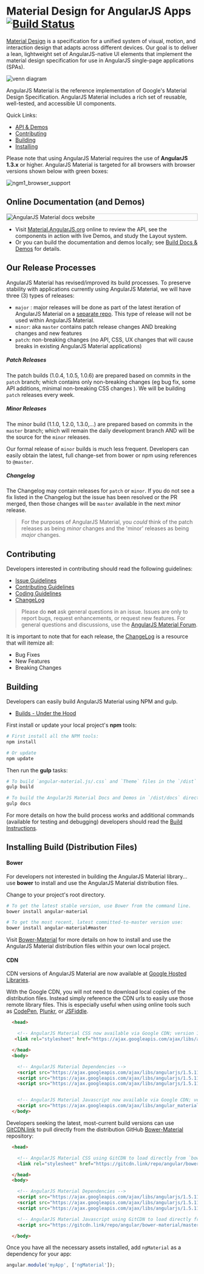 # Material Design for AngularJS Apps [![Build Status](https://travis-ci.org/angular/material.svg)](https://travis-ci.org/angular/material)

[Material Design](https://www.google.com/design/spec/material-design/) is a specification for a
unified system of visual, motion, and interaction design that adapts across different devices. Our
goal is to deliver a lean, lightweight set of AngularJS-native UI elements that implement the
material design specification for use in AngularJS single-page applications (SPAs).

![venn diagram](https://cloud.githubusercontent.com/assets/210413/5077572/30dfc2f0-6e6a-11e4-9723-07c918128f4f.png)

AngularJS Material is the reference implementation of Google's Material Design Specification. AngularJS Material includes a rich set of reusable, well-tested, and accessible UI components.

Quick Links:

*  [API & Demos](#demos)
*  [Contributing](#contributing)
*  [Building](#building)
*  [Installing](#installing)


Please note that using AngularJS Material requires the use of **AngularJS 1.3.x** or higher. AngularJS
Material is targeted for all browsers with browser versions shown below with green boxes:

![ngm1_browser_support](https://cloud.githubusercontent.com/assets/210413/18553899/f3fbfbca-7b27-11e6-81c9-2937950c808e.png)

## <a name="demos"></a> Online Documentation (and Demos)

<div style="border: 1px solid #ccc">
  <img src="https://cloud.githubusercontent.com/assets/11819543/10056006/4aee3b68-6207-11e5-8497-a0656f85902a.PNG" alt="AngularJS Material docs website" style="display:block;">
</div>

- Visit [Material.AngularJS.org](https://material.angularjs.org/) online to review the API, see the
  components in action with live Demos, and study the Layout system.
- Or you can build the documentation and demos locally; see
  [Build Docs & Demos](https://github.com/angular/material/tree/master/docs/README.md) for details.


## <a name="releasing"></a> Our Release Processes

AngularJS Material has revised/improved its build processes. To preserve stability with applications currently using AngularJS Material, we will have three (3) types of releases:

*  `major` :  major releases will be done as part of the latest iteration of AngularJS Material on a [separate repo](https://github.com/angular/material2). This type of release will not be used within AngularJS Material.
*  `minor`:  aka `master` contains patch release changes AND breaking changes and new features
*  `patch`:  non-breaking changes (no API, CSS, UX changes that will cause breaks in existing AngularJS Material applications)

##### Patch Releases

The patch builds (1.0.4, 1.0.5, 1.0.6) are prepared based on commits in the `patch` branch; which contains only non-breaking changes (eg bug fix, some API additions, minimal non-breaking CSS changes ).  We will be building `patch` releases every week.

##### Minor Releases

The minor build (1.1.0, 1.2.0, 1.3.0,...) are prepared based on commits in the `master` branch; which will remain the daily development branch AND will be the source for the `minor` releases.

Our formal release of `minor` builds is much less frequent. Developers can easily obtain the latest, full change-set from bower or npm using references to `@master`.

##### Changelog

The Changelog may contain releases for `patch` or `minor`. If you do not see a fix listed in the Changelog but the issue has been resolved or the PR merged, then those changes will be `master` available in the next *minor* release.

> For the purposes of AngularJS Material, you *could* think of the patch releases as being *minor* changes and the 'minor' releases as being *major* changes.


## <a name="contributing"></a> Contributing

Developers interested in contributing should read the following guidelines:

- [Issue Guidelines](.github/CONTRIBUTING.md#submit)
- [Contributing Guidelines](.github/CONTRIBUTING.md)
- [Coding Guidelines](docs/guides/CODING.md)
- [ChangeLog](CHANGELOG.md)

> Please do **not** ask general questions in an issue. Issues are only to report bugs, request
  enhancements, or request new features. For general questions and discussions, use the
  [AngularJS Material Forum](https://groups.google.com/forum/#!forum/ngmaterial).

It is important to note that for each release, the [ChangeLog](CHANGELOG.md) is a resource that will
itemize all:

- Bug Fixes
- New Features
- Breaking Changes

## <a name="building"></a> Building

Developers can easily build AngularJS Material using NPM and gulp.

* [Builds - Under the Hood](docs/guides/BUILD.md)

First install or update your local project's **npm** tools:

```bash
# First install all the NPM tools:
npm install

# Or update
npm update
```

Then run the **gulp** tasks:

```bash
# To build `angular-material.js/.css` and `Theme` files in the `/dist` directory
gulp build

# To build the AngularJS Material Docs and Demos in `/dist/docs` directory
gulp docs
```

For more details on how the build process works and additional commands (available for testing and
debugging) developers should read the [Build Instructions](docs/guides/BUILD.md).

## <a name="installing"></a> Installing Build (Distribution Files)

#### Bower

For developers not interested in building the AngularJS Material library... use **bower** to install
and use the AngularJS Material distribution files.

Change to your project's root directory.

```bash
# To get the latest stable version, use Bower from the command line.
bower install angular-material

# To get the most recent, latest committed-to-master version use:
bower install angular-material#master
```

Visit [Bower-Material](https://github.com/angular/bower-material/blob/master/README.md) for more
details on how to install and use the AngularJS Material distribution files within your own local
project.

#### CDN

CDN versions of AngularJS Material are now available at
[Google Hosted Libraries](https://developers.google.com/speed/libraries/#angular-material).

With the Google CDN, you will not need to download local copies of the distribution files. Instead
simply reference the CDN urls to easily use those remote library files. This is especially useful
when using online tools such as [CodePen](http://codepen.io/), [Plunkr](http://plnkr.co/), or
[JSFiddle](http://jsfiddle.net/).

```html
  <head>

    <!-- AngularJS Material CSS now available via Google CDN; version 1.1.4 used here -->
   <link rel="stylesheet" href="https://ajax.googleapis.com/ajax/libs/angular_material/1.1.4/angular-material.min.css">

  </head>
  <body>

    <!-- AngularJS Material Dependencies -->
    <script src="https://ajax.googleapis.com/ajax/libs/angularjs/1.5.11/angular.min.js"></script>
    <script src="https://ajax.googleapis.com/ajax/libs/angularjs/1.5.11/angular-animate.min.js"></script>
    <script src="https://ajax.googleapis.com/ajax/libs/angularjs/1.5.11/angular-aria.min.js"></script>


    <!-- AngularJS Material Javascript now available via Google CDN; version 1.1.4 used here -->
    <script src="https://ajax.googleapis.com/ajax/libs/angular_material/1.1.4/angular-material.min.js"></script>
  </body>
```

Developers seeking the latest, most-current build versions can use [GitCDN.link](//gitcdn.link) to
pull directly from the distribution GitHub
[Bower-Material](https://github.com/angular/bower-material) repository:

```html
  <head>

    <!-- AngularJS Material CSS using GitCDN to load directly from `bower-material/master` -->
    <link rel="stylesheet" href="https://gitcdn.link/repo/angular/bower-material/master/angular-material.css">

  </head>
  <body>

    <!-- AngularJS Material Dependencies -->
    <script src="https://ajax.googleapis.com/ajax/libs/angularjs/1.5.11/angular.js"></script>
    <script src="https://ajax.googleapis.com/ajax/libs/angularjs/1.5.11/angular-animate.js"></script>
    <script src="https://ajax.googleapis.com/ajax/libs/angularjs/1.5.11/angular-aria.js"></script>

    <!-- AngularJS Material Javascript using GitCDN to load directly from `bower-material/master` -->
    <script src="https://gitcdn.link/repo/angular/bower-material/master/angular-material.js"></script>

  </body>
```

Once you have all the necessary assets installed, add `ngMaterial` as a dependency for your app:

```javascript
angular.module('myApp', ['ngMaterial']);
```

